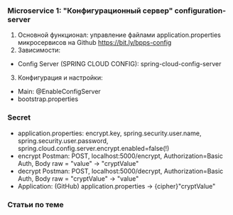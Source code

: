 ### Microservice 1: "Конфигурационный сервер" configuration-server
1. Основной функционал: управление файлами application.properties микросервисов на Github https://bit.ly/bpps-config
2. Зависимости:
  - Config Server (SPRING CLOUD CONFIG): spring-cloud-config-server
3. Конфигурация и настройки:
  - Main: @EnableConfigServer
  - bootstrap.properties

### Secret
  - application.properties: encrypt.key, spring.security.user.name, spring.security.user.password, spring.cloud.config.server.encrypt.enabled=false(!)  
  - encrypt Postman: POST, localhost:5000/encrypt, Authorization=Basic Auth, Body raw = "value" -> "cryptValue" 
  - decrypt Postman: POST, localhost:5000/decrypt, Authorization=Basic Auth, Body raw = "cryptValue" -> "value" 
  - Application: (GitHub) application.properties -> {cipher}"cryptValue"

### Статьи по теме

